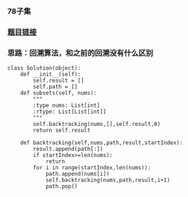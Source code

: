 ### 78子集 
### [题目链接](https://leetcode.cn/problems/subsets/submissions/)
### 思路：回溯算法，和之前的回溯没有什么区别
```
class Solution(object):
    def __init__(self):
        self.result = []
        self.path = []
    def subsets(self, nums):
        """
        :type nums: List[int]
        :rtype: List[List[int]]
        """
        self.backtracking(nums,[],self.result,0)
        return self.result

    def backtracking(self,nums,path,result,startIndex):
        result.append(path[:])
        if startIndex>=len(nums):
            return  
        for i in range(startIndex,len(nums)):
            path.append(nums[i])
            self.backtracking(nums,path,result,i+1)
            path.pop()
```